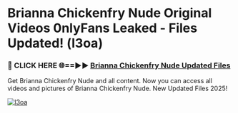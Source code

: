 # Brianna Chickenfry Nude Original Videos 0nlyFans Leaked - Files Updated! (l3oa)

<h3>🔴 CLICK HERE 🌐==►► <a href="https://tinyurl.com/52m3yx9h" rel="nofollow">Brianna Chickenfry Nude Updated Files</a></h3>

Get Brianna Chickenfry Nude and all content. Now you can access all videos and pictures of Brianna Chickenfry Nude. New Updated Files 2025!

[![l3oa](https://i.imgur.com/TnHtlc8.gif)](https://tinyurl.com/52m3yx9h)
